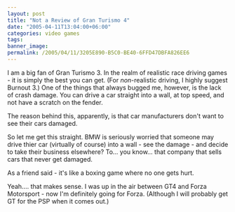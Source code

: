 ```yaml
---
layout: post
title: "Not a Review of Gran Turismo 4"
date: "2005-04-11T13:04:00+06:00"
categories: video games 
tags: 
banner_image: 
permalink: /2005/04/11/3205E890-B5C0-BE40-6FFD47DBFA826EE6
---
```


I am a big fan of Gran Turismo 3. In the realm of realistic race driving games - it is simply the best you can get. (For <i>non</i>-realistic driving, I highly suggest Burnout 3.) One of the things that always bugged me, however, is the lack of crash damage. You can drive a car straight into a wall, at top speed, and not have a scratch on the fender. 

The reason behind this, apparently, is that car manufacturers don't want to see their cars damaged.

So let me get this straight. BMW is seriously worried that someone may drive thier car (virtually of course) into a wall - see the damage - and decide to take their business elsewhere? To... you know... that company that sells cars that never get damaged. 

As a friend said - it's like a boxing game where no one gets hurt.

Yeah.... that makes sense. I was up in the air between GT4 and Forza Motorsport - now I'm definitely going for Forza. (Although I will probably get GT for the PSP when it comes out.)